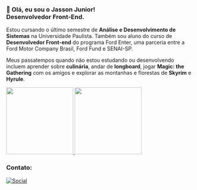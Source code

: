 ### 👋 Olá, eu sou o Jasson Junior! <br> Desenvolvedor Front-End.

Estou cursando o último semestre de **Análise e Desenvolvimento de Sistemas** na Universidade Paulista. Também sou aluno do curso de **Desenvolvedor Front-end** do programa Ford Enter, uma parceria entre a Ford Motor Company Brasil, Ford Fund e SENAI-SP.

Meus passatempos quando não estou estudando ou desenvolvendo incluem aprender sobre **culinária**, andar de **longboard**, jogar **Magic: the Gathering** com os amigos e explorar as montanhas e florestas de **Skyrim** e **Hyrule**.

<div>
  <a href="https://github.com/JassonJr">
    <img height="180em" src="https://github-readme-stats.vercel.app/api?username=JassonJr&show_icons=true&theme=tokyonight">
    <img height="180em" src="https://github-readme-stats.vercel.app/api/top-langs/?username=JassonJr&layout=compact&langs-count=168&theme=tokyonight">
  </a>
</div>

### Contato:
[![Social](https://img.shields.io/badge/LinkedIn-0077B5?style=for-the-badge&logo=linkedin&logoColor=white)](https://www.linkedin.com/in/jasson-jr-sa/)

<!--
**JassonJr/JassonJr** is a ✨ _special_ ✨ repository because its `README.md` (this file) appears on your GitHub profile.

Here are some ideas to get you started:

- 🔭 I’m currently working on ...
- 🌱 I’m currently learning ...
- 👯 I’m looking to collaborate on ...
- 🤔 I’m looking for help with ...
- 💬 Ask me about ...
- 📫 How to reach me: ...
- 😄 Pronouns: ...
- ⚡ Fun fact: ...
-->
